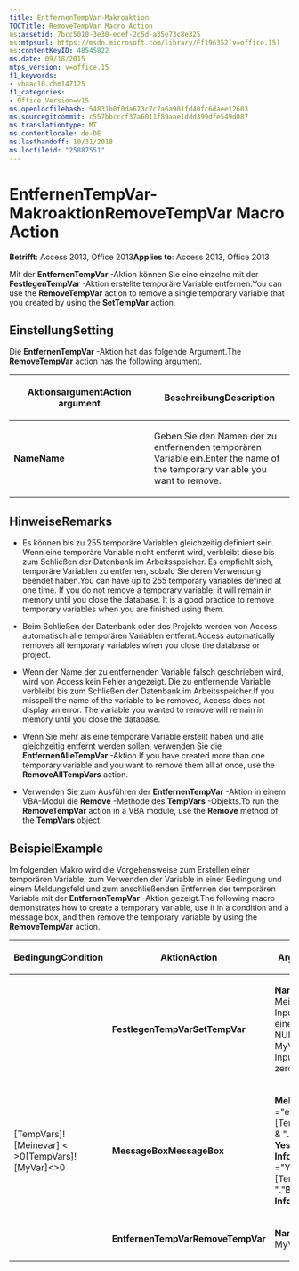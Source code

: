 ```yaml
---
title: EntfernenTempVar-Makroaktion
TOCTitle: RemoveTempVar Macro Action
ms:assetid: 7bcc5010-3e30-ecef-2c5d-a35e73c8e325
ms:mtpsurl: https://msdn.microsoft.com/library/Ff196352(v=office.15)
ms:contentKeyID: 48545822
ms.date: 09/18/2015
mtps_version: v=office.15
f1_keywords:
- vbaac10.chm147125
f1_categories:
- Office.Version=v15
ms.openlocfilehash: 54831b0f0da673c7c7a6a901fd40fc6daee12603
ms.sourcegitcommit: c557bbcccf37a6011f89aae1ddd399dfe549d087
ms.translationtype: MT
ms.contentlocale: de-DE
ms.lasthandoff: 10/31/2018
ms.locfileid: "25887551"
---
```

# <a name="removetempvar-macro-action"></a><span data-ttu-id="21b22-102">EntfernenTempVar-Makroaktion</span><span class="sxs-lookup"><span data-stu-id="21b22-102">RemoveTempVar Macro Action</span></span>


<span data-ttu-id="21b22-103">**Betrifft**: Access 2013, Office 2013</span><span class="sxs-lookup"><span data-stu-id="21b22-103">**Applies to**: Access 2013, Office 2013</span></span>



<span data-ttu-id="21b22-104">Mit der **EntfernenTempVar** -Aktion können Sie eine einzelne mit der **FestlegenTempVar** -Aktion erstellte temporäre Variable entfernen.</span><span class="sxs-lookup"><span data-stu-id="21b22-104">You can use the **RemoveTempVar** action to remove a single temporary variable that you created by using the **SetTempVar** action.</span></span>

## <a name="setting"></a><span data-ttu-id="21b22-105">Einstellung</span><span class="sxs-lookup"><span data-stu-id="21b22-105">Setting</span></span>

<span data-ttu-id="21b22-106">Die **EntfernenTempVar** -Aktion hat das folgende Argument.</span><span class="sxs-lookup"><span data-stu-id="21b22-106">The **RemoveTempVar** action has the following argument.</span></span>

<table>
<colgroup>
<col style="width: 50%" />
<col style="width: 50%" />
</colgroup>
<thead>
<tr class="header">
<th><p><span data-ttu-id="21b22-107">Aktionsargument</span><span class="sxs-lookup"><span data-stu-id="21b22-107">Action argument</span></span></p></th>
<th><p><span data-ttu-id="21b22-108">Beschreibung</span><span class="sxs-lookup"><span data-stu-id="21b22-108">Description</span></span></p></th>
</tr>
</thead>
<tbody>
<tr class="odd">
<td><p><span data-ttu-id="21b22-109"><strong>Name</strong></span><span class="sxs-lookup"><span data-stu-id="21b22-109"><strong>Name</strong></span></span></p></td>
<td><p><span data-ttu-id="21b22-110">Geben Sie den Namen der zu entfernenden temporären Variable ein.</span><span class="sxs-lookup"><span data-stu-id="21b22-110">Enter the name of the temporary variable you want to remove.</span></span></p></td>
</tr>
</tbody>
</table>


## <a name="remarks"></a><span data-ttu-id="21b22-111">Hinweise</span><span class="sxs-lookup"><span data-stu-id="21b22-111">Remarks</span></span>

  - <span data-ttu-id="21b22-p101">Es können bis zu 255 temporäre Variablen gleichzeitig definiert sein. Wenn eine temporäre Variable nicht entfernt wird, verbleibt diese bis zum Schließen der Datenbank im Arbeitsspeicher. Es empfiehlt sich, temporäre Variablen zu entfernen, sobald Sie deren Verwendung beendet haben.</span><span class="sxs-lookup"><span data-stu-id="21b22-p101">You can have up to 255 temporary variables defined at one time. If you do not remove a temporary variable, it will remain in memory until you close the database. It is a good practice to remove temporary variables when you are finished using them.</span></span>

  - <span data-ttu-id="21b22-115">Beim Schließen der Datenbank oder des Projekts werden von Access automatisch alle temporären Variablen entfernt.</span><span class="sxs-lookup"><span data-stu-id="21b22-115">Access automatically removes all temporary variables when you close the database or project.</span></span>

  - <span data-ttu-id="21b22-p102">Wenn der Name der zu entfernenden Variable falsch geschrieben wird, wird von Access kein Fehler angezeigt. Die zu entfernende Variable verbleibt bis zum Schließen der Datenbank im Arbeitsspeicher.</span><span class="sxs-lookup"><span data-stu-id="21b22-p102">If you misspell the name of the variable to be removed, Access does not display an error. The variable you wanted to remove will remain in memory until you close the database.</span></span>

  - <span data-ttu-id="21b22-118">Wenn Sie mehr als eine temporäre Variable erstellt haben und alle gleichzeitig entfernt werden sollen, verwenden Sie die **EntfernenAlleTempVar** -Aktion.</span><span class="sxs-lookup"><span data-stu-id="21b22-118">If you have created more than one temporary variable and you want to remove them all at once, use the **RemoveAllTempVars** action.</span></span>

  - <span data-ttu-id="21b22-119">Verwenden Sie zum Ausführen der **EntfernenTempVar** -Aktion in einem VBA-Modul die **Remove** -Methode des **TempVars** -Objekts.</span><span class="sxs-lookup"><span data-stu-id="21b22-119">To run the **RemoveTempVar** action in a VBA module, use the **Remove** method of the **TempVars** object.</span></span>

## <a name="example"></a><span data-ttu-id="21b22-120">Beispiel</span><span class="sxs-lookup"><span data-stu-id="21b22-120">Example</span></span>

<span data-ttu-id="21b22-121">Im folgenden Makro wird die Vorgehensweise zum Erstellen einer temporären Variable, zum Verwenden der Variable in einer Bedingung und einem Meldungsfeld und zum anschließenden Entfernen der temporären Variable mit der **EntfernenTempVar** -Aktion gezeigt.</span><span class="sxs-lookup"><span data-stu-id="21b22-121">The following macro demonstrates how to create a temporary variable, use it in a condition and a message box, and then remove the temporary variable by using the **RemoveTempVar** action.</span></span>

<table>
<colgroup>
<col style="width: 33%" />
<col style="width: 33%" />
<col style="width: 33%" />
</colgroup>
<thead>
<tr class="header">
<th><p><span data-ttu-id="21b22-122">Bedingung</span><span class="sxs-lookup"><span data-stu-id="21b22-122">Condition</span></span></p></th>
<th><p><span data-ttu-id="21b22-123">Aktion</span><span class="sxs-lookup"><span data-stu-id="21b22-123">Action</span></span></p></th>
<th><p><span data-ttu-id="21b22-124">Argumente</span><span class="sxs-lookup"><span data-stu-id="21b22-124">Arguments</span></span></p></th>
</tr>
</thead>
<tbody>
<tr class="odd">
<td><p></p></td>
<td><p><span data-ttu-id="21b22-125"><strong>FestlegenTempVar</strong></span><span class="sxs-lookup"><span data-stu-id="21b22-125"><strong>SetTempVar</strong></span></span></p></td>
<td><p><span data-ttu-id="21b22-126"><strong>Name</strong>: Meinevar<strong>Ausdruck</strong>: InputBox (&quot;Geben Sie eine Zahl ungleich NULL.&quot;)</span><span class="sxs-lookup"><span data-stu-id="21b22-126"><strong>Name</strong>: MyVar<strong>Expression</strong>: InputBox(&quot;Enter a non-zero number.&quot;)</span></span></p></td>
</tr>
<tr class="even">
<td><p><span data-ttu-id="21b22-127">[TempVars]! [Meinevar] &lt; &gt;0</span><span class="sxs-lookup"><span data-stu-id="21b22-127">[TempVars]![MyVar]&lt;&gt;0</span></span></p></td>
<td><p><span data-ttu-id="21b22-128"><strong>MessageBox</strong></span><span class="sxs-lookup"><span data-stu-id="21b22-128"><strong>MessageBox</strong></span></span></p></td>
<td><p><span data-ttu-id="21b22-129"><strong>Meldung</strong>: =&quot;eingegebene &quot; &amp; [TempVars]! [Meinevar] &amp; &quot;. &quot; <strong>Signalton</strong>: <strong>YesType</strong>: <strong>Informationen</strong></span><span class="sxs-lookup"><span data-stu-id="21b22-129"><strong>Message</strong>: =&quot;You entered &quot; &amp; [TempVars]![MyVar] &amp; &quot;.&quot;<strong>Beep</strong>: <strong>YesType</strong>: <strong>Information</strong></span></span></p></td>
</tr>
<tr class="odd">
<td><p></p></td>
<td><p><span data-ttu-id="21b22-130"><strong>EntfernenTempVar</strong></span><span class="sxs-lookup"><span data-stu-id="21b22-130"><strong>RemoveTempVar</strong></span></span></p></td>
<td><p><span data-ttu-id="21b22-131"><strong>Name</strong>: MeineVar</span><span class="sxs-lookup"><span data-stu-id="21b22-131"><strong>Name</strong>: MyVar</span></span></p></td>
</tr>
</tbody>
</table>

